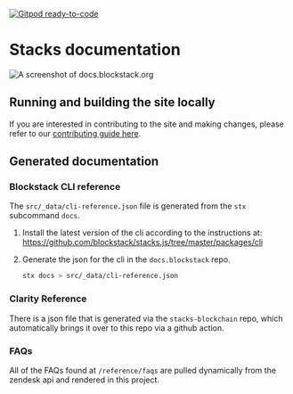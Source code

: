 [![Gitpod ready-to-code](https://img.shields.io/badge/Gitpod-ready--to--code-blue?logo=gitpod)](https://gitpod.io/#https://github.com/blockstack/docs)

# Stacks documentation

![A screenshot of docs.blockstack.org](/public/images/docs-homepage.png)

## Running and building the site locally

If you are interested in contributing to the site and making changes, please refer to our [contributing guide here](https://docs.blockstack.org/ecosystem/contributing).

## Generated documentation

### Blockstack CLI reference

The `src/_data/cli-reference.json` file is generated from the `stx` subcommand `docs`.

1. Install the latest version of the cli according to the instructions at: https://github.com/blockstack/stacks.js/tree/master/packages/cli

2. Generate the json for the cli in the `docs.blockstack` repo.

   ```bash
   stx docs > src/_data/cli-reference.json
   ```

### Clarity Reference

There is a json file that is generated via the `stacks-blockchain` repo, which automatically brings it over to this repo
via a github action.

### FAQs

All of the FAQs found at `/reference/faqs` are pulled dynamically from the zendesk api and rendered in this project.
